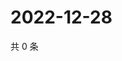 # 2022-12-28

共 0 条

<!-- BEGIN WEIBO -->
<!-- 最后更新时间 Wed Dec 28 2022 13:12:22 GMT+0800 (China Standard Time) -->

<!-- END WEIBO -->
